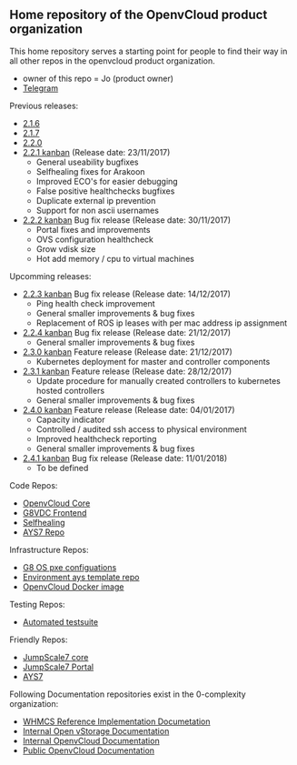 ## Home repository of the OpenvCloud product organization

This home repository serves a starting point for people to find their way in all other repos in the openvcloud product organization.

- owner of this repo = Jo (product owner)
- [Telegram](https://telegram.me/joinchat/BBa-pkApsYnrhwVbPTKudQ)

Previous releases:
- [2.1.6](https://waffle.io/0-complexity/openvcloud?milestone=2.1.6)
- [2.1.7](https://waffle.io/0-complexity/openvcloud?milestone=2.1.7)
- [2.2.0](https://waffle.io/0-complexity/openvcloud?milestone=2.2.0)
- [2.2.1 kanban](https://waffle.io/0-complexity/openvcloud?milestone=2.2.1) (Release date: 23/11/2017)
  - General useability bugfixes
  - Selfhealing fixes for Arakoon
  - Improved ECO's for easier debugging
  - False positive healthchecks bugfixes
  - Duplicate external ip prevention 
  - Support for non ascii usernames
- [2.2.2 kanban](https://waffle.io/0-complexity/openvcloud?milestone=2.2.2) Bug fix release (Release date: 30/11/2017)
  - Portal fixes and improvements
  - OVS configuration healthcheck
  - Grow vdisk size
  - Hot add memory / cpu to virtual machines

Upcomming releases:
- [2.2.3 kanban](https://waffle.io/0-complexity/openvcloud?milestone=2.2.3) Bug fix release (Release date: 14/12/2017)
  - Ping health check improvement
  - General smaller improvements & bug fixes
  - Replacement of ROS ip leases with per mac address ip assignment
- [2.2.4 kanban](https://waffle.io/0-complexity/openvcloud?milestone=2.2.3) Bug fix release (Release date: 21/12/2017)
  - General smaller improvements & bug fixes
- [2.3.0 kanban](https://waffle.io/0-complexity/openvcloud?milestone=2.3.0) Feature release (Release date: 21/12/2017)
  - Kubernetes deployment for master and controller components
- [2.3.1 kanban](https://waffle.io/0-complexity/openvcloud?milestone=2.3.1) Feature release (Release date: 28/12/2017)
  - Update procedure for manually created controllers to kubernetes hosted controllers
  - General smaller improvements & bug fixes
- [2.4.0 kanban](https://waffle.io/0-complexity/openvcloud?milestone=2.4.0) Feature release (Release date: 04/01/2017)
  - Capacity indicator
  - Controlled / audited ssh access to physical environment
  - Improved healthcheck reporting
  - General smaller improvements & bug fixes
- [2.4.1 kanban](https://waffle.io/0-complexity/openvcloud?milestone=2.4.1) Bug fix release (Release date: 11/01/2018)
  - To be defined

Code Repos:
- [OpenvCloud Core](https://github.com/0-complexity/openvcloud)
- [G8VDC Frontend](https://github.com/0-complexity/g8vdc)
- [Selfhealing](https://github.com/0-complexity/selfhealing)
- [AYS7 Repo](https://github.com/0-complexity/openvcloud_ays)

Infrastructure Repos:
- [G8 OS pxe configuations](https://github.com/0-complexity/G8OS_boot)
- [Environment ays template repo](https://github.com/gig-projects/env_template/)
- [OpenvCloud Docker image](https://github.com/0-complexity/docker_ovc)

Testing Repos:
- [Automated testsuite](https://github.com/0-complexity/G8_testing/)

Friendly Repos:
- [JumpScale7 core](https://github.com/jumpscale7/jumpscale_core7)
- [JumpScale7 Portal](https://github.com/jumpscale7/jumpscale_portal)
- [AYS7](https://github.com/jumpscale7/ays_jumpscale7)


Following Documentation repositories exist in the 0-complexity organization:

- [WHMCS Reference Implementation Documetation](https://github.com/0-complexity/doc_whmcs_reference_implementation)
- [Internal Open vStorage Documentation](https://github.com/0-complexity/doc_openvstorage_internal)
- [Internal OpenvCloud Documentation](https://github.com/0-complexity/doc_openvcloud_internal)
- [Public OpenvCloud Documentation](https://github.com/0-complexity/doc_openvcloud_public)
